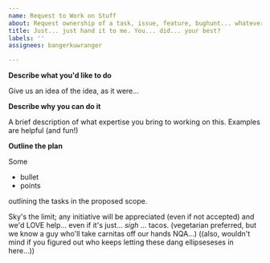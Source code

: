 ```yaml
---
name: Request to Work on Stuff
about: Request ownership of a task, issue, feature, bughunt... whatever.
title: Just... just hand it to me. You... did... your best?
labels: ''
assignees: bangerkuwranger

---
```


**Describe what you'd like to do**

Give us an idea of the idea, as it were...

**Describe why you can do it**

A brief description of what expertise you bring to working on this. Examples are helpful (and fun!)

**Outline the plan**

Some

*    bullet
*    points

outlining the tasks in the proposed scope.

Sky's the limit; any initiative will be appreciated (even if not accepted) and we'd LOVE help... even if it's just... *sigh* ... tacos. (vegetarian preferred, but we know a guy who'll take carnitas off our hands NQA...) ((also, wouldn't mind if you figured out who keeps letting these dang ellipseseses in here...))

